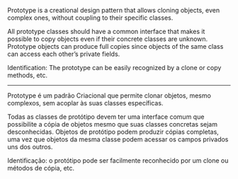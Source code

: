 Prototype is a creational design pattern that allows cloning objects, even complex ones, without coupling to their specific classes.

All prototype classes should have a common interface that makes it possible to copy objects even if their concrete classes are unknown. 
Prototype objects can produce full copies since objects of the same class can access each other’s private fields.

Identification: The prototype can be easily recognized by a clone or copy methods, etc.

--------------------------------------------------------------------------------------------------------------------
Prototype é um padrão Criacional que permite clonar objetos, mesmo complexos, sem acoplar às suas classes específicas.

Todas as classes de protótipo devem ter uma interface comum que possibilite a cópia de objetos mesmo que suas classes concretas sejam desconhecidas.
Objetos de protótipo podem produzir cópias completas, uma vez que objetos da mesma classe podem acessar os campos privados uns dos outros.

Identificação: o protótipo pode ser facilmente reconhecido por um clone ou métodos de cópia, etc.


